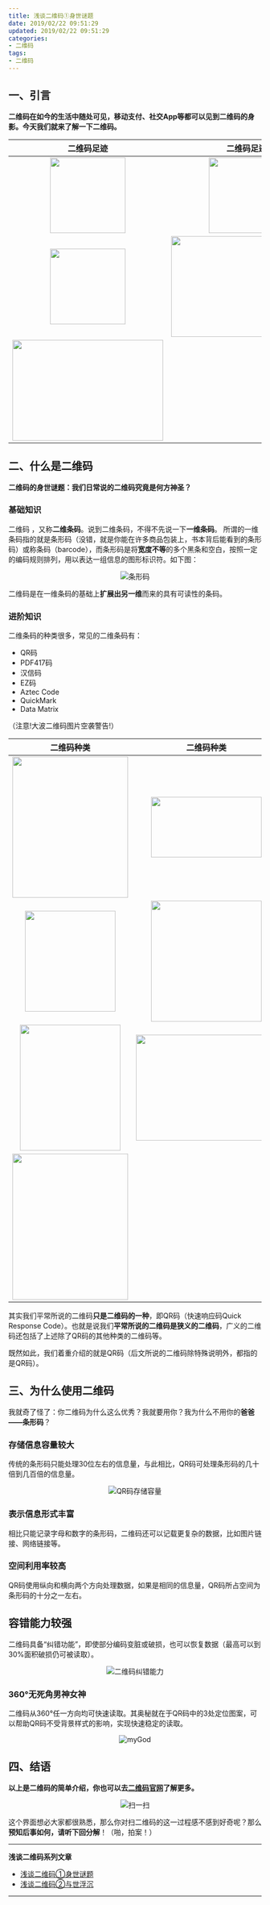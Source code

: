 ```yaml
---
title: 浅谈二维码①身世谜题
date: 2019/02/22 09:51:29
updated: 2019/02/22 09:51:29
categories:
- 二维码 
tags:
- 二维码
---
```


## 一、引言

**二维码在如今的生活中随处可见，移动支付、社交App等都可以见到二维码的身影。今天我们就来了解一下二维码。**

|                                                  二维码足迹                                                  |                                                     二维码足迹                                                     |
|:-------------------------------------------------------------------------------------------------------:|:-------------------------------------------------------------------------------------------------------------:|
| <div align=center><img width="150" height="150" src="/assert/img/qrcode/baseinfo/qrcodeShy.png"/></div> | <div align=center><img width="150" height="150" src="/assert/img/qrcode/baseinfo/qrcodeBeautiful.png"/></div> |
|   <div align=center><img width="150" height="150" src="/assert/img/qrcode/baseinfo/mywx.jpg"/></div>    |    <div align=center><img width="300" height="200" src="/assert/img/qrcode/baseinfo/qrcodeCat.png"/></div>    |
|                                                        <div align=center><img width="300" height="200" src="/assert/img/qrcode/baseinfo/qrcodeGif.gif"/></div>                                                         ||

## 二、什么是二维码

**二维码的身世谜题：我们日常说的二维码究竟是何方神圣？**

### 基础知识

二维码 ，又称**二维条码**。说到二维条码，不得不先说一下**一维条码**。
所谓的一维条码指的就是条形码（没错，就是你能在许多商品包装上，书本背后能看到的条形码）或称条码（barcode），而条形码是将**宽度不等**的多个黑条和空白，按照一定的编码规则排列，用以表达一组信息的图形标识符。如下图：
 
<center>

![条形码](/assert/img/qrcode/baseinfo/barcode.jpg)

</center>

二维码是在一维条码的基础上**扩展出另一维**而来的具有可读性的条码。

### 进阶知识

二维条码的种类很多，常见的二维条码有：

* QR码
* PDF417码
* 汉信码
* EZ码
* Aztec Code
* QuickMark
* Data Matrix

（注意!大波二维码图片空袭警告!）

|                                                  二维码种类                                                   |                                                    二维码种类                                                    |
|:--------------------------------------------------------------------------------------------------------:|:-----------------------------------------------------------------------------------------------------------:|
|   <div align=center><img width="230" height="280" src="/assert/img/qrcode/baseinfo/qrcode.jpg"/></div>   |    <div align=center><img width="220" height="120" src="/assert/img/qrcode/baseinfo/pdf417.jpg"/></div>     |
|    <div align=center><img width="180" height="200" src="/assert/img/qrcode/baseinfo/汉信码.jpg"/></div>     |    <div align=center><img width="220" height="240" src="/assert/img/qrcode/baseinfo/ezcode.jpg"/></div>     |
| <div align=center><img width="200" height="250" src="/assert/img/qrcode/baseinfo/azteccode.jpg"/></div>  | <div align=center><img width="280" height="210" src="/assert/img/qrcode/baseinfo/quickmarkcode.jpg"/></div> |
| <div align=center><img width="230" height="290" src="/assert/img/qrcode/baseinfo/datamatrix.jpg"/></div> |                                                                                                             |

其实我们平常所说的二维码**只是二维码的一种**，即QR码（快速响应码Quick Response Code）。也就是说我们**平常所说的二维码是狭义的二维码**，广义的二维码还包括了上述除了QR码的其他种类的二维码等。

既然如此，我们着重介绍的就是QR码（后文所说的二维码除特殊说明外，都指的是QR码）。

## 三、为什么使用二维码

我就奇了怪了：你二维码为什么这么优秀？我就要用你？我为什么不用你的**爸爸——条形码**？

### 存储信息容量较大

传统的条形码只能处理30位左右的信息量，与此相比，QR码可处理条形码的几十倍到几百倍的信息量。

<center>

![QR码存储容量](/assert/img/qrcode/baseinfo/qrcodestore.jpg)

</center>

### 表示信息形式丰富

相比只能记录字母和数字的条形码，二维码还可以记载更复杂的数据，比如图片链接、网络链接等。

### 空间利用率较高

QR码使用纵向和横向两个方向处理数据，如果是相同的信息量，QR码所占空间为条形码的十分之一左右。

## 容错能力较强

二维码具备“纠错功能”，即使部分编码变脏或破损，也可以恢复数据（最高可以到30%面积破损仍可被读取）。

<center>

![二维码纠错能力](/assert/img/qrcode/baseinfo/qrcodeerrorlevel.jpg)

</center>

### 360°无死角男神女神

二维码从360°任一方向均可快速读取。其奥秘就在于QR码中的3处定位图案，可以帮助QR码不受背景样式的影响，实现快速稳定的读取。

<center>

![myGod](/assert/img/qrcode/baseinfo/myGod.gif)

</center>

## 四、结语

**以上是二维码的简单介绍，你也可以去[二维码官网](https://www.qrcode.com)了解更多。**

<center>

![扫一扫](/assert/img/qrcode/baseinfo/wxscan.jpg)

</center>

这个界面想必大家都很熟悉，那么你对扫二维码的这一过程感不感到好奇呢？那么**预知后事如何，请听下回分解**！（啪，拍案！）

---
**浅谈二维码系列文章**

* [浅谈二维码①身世谜题](/2019/02/22/浅谈二维码①身世谜题/index.html#一、引言)
* [浅谈二维码②与世浮沉](/2019/02/22/浅谈二维码②与世浮沉/index.html#一、引言)
---
